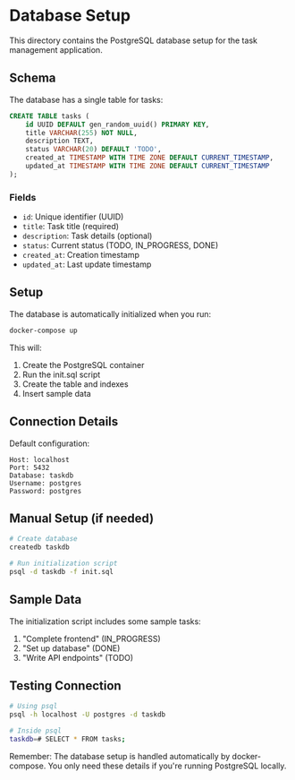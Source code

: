 # Database Setup

This directory contains the PostgreSQL database setup for the task management application.

## Schema

The database has a single table for tasks:

```sql
CREATE TABLE tasks (
    id UUID DEFAULT gen_random_uuid() PRIMARY KEY,
    title VARCHAR(255) NOT NULL,
    description TEXT,
    status VARCHAR(20) DEFAULT 'TODO',
    created_at TIMESTAMP WITH TIME ZONE DEFAULT CURRENT_TIMESTAMP,
    updated_at TIMESTAMP WITH TIME ZONE DEFAULT CURRENT_TIMESTAMP
);
```

### Fields
- `id`: Unique identifier (UUID)
- `title`: Task title (required)
- `description`: Task details (optional)
- `status`: Current status (TODO, IN_PROGRESS, DONE)
- `created_at`: Creation timestamp
- `updated_at`: Last update timestamp

## Setup

The database is automatically initialized when you run:
```bash
docker-compose up
```

This will:
1. Create the PostgreSQL container
2. Run the init.sql script
3. Create the table and indexes
4. Insert sample data

## Connection Details

Default configuration:
```
Host: localhost
Port: 5432
Database: taskdb
Username: postgres
Password: postgres
```

## Manual Setup (if needed)

```bash
# Create database
createdb taskdb

# Run initialization script
psql -d taskdb -f init.sql
```

## Sample Data

The initialization script includes some sample tasks:
1. "Complete frontend" (IN_PROGRESS)
2. "Set up database" (DONE)
3. "Write API endpoints" (TODO)

## Testing Connection

```bash
# Using psql
psql -h localhost -U postgres -d taskdb

# Inside psql
taskdb=# SELECT * FROM tasks;
```

Remember: The database setup is handled automatically by docker-compose. You only need these details if you're running PostgreSQL locally.
